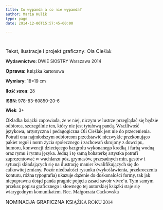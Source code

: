 ```yaml
---
title: Co wypanda a co nie wypanda?
author: Maria Kulik
type: page
date: 2014-12-06T15:57:45+00:00

---
```

&nbsp;

<span style="font-size: medium;">Tekst, ilustracje i projekt graficzny: Ola Cie</span><span style="font-family: Calibri; font-size: medium;"><span style="font-family: Calibri; font-size: medium;"><span lang="P">ślak</span></span></span>

**Wydawnictwo:** DWIE SIOSTRY Warszawa 2014

<span style="font-size: medium;"><b>Oprawa</b>: ksi</span><span style="font-family: Calibri; font-size: medium;"><span style="font-family: Calibri; font-size: medium;"><span lang="P">ążka kartonowa</span></span></span>

**Wymiary**: 18&#215;19 cm

**<span style="font-size: medium;">Ilo</span><span style="font-family: Calibri; font-size: medium;"><span style="font-family: Calibri; font-size: medium;"><span lang="P">ść stron</span></span></span>**<span style="font-family: Calibri; font-size: medium;"><span style="font-family: Calibri; font-size: medium;">: 28</span></span>

**ISBN**: 978-83-60850-20-6

**Wiek**: 3+

<span style="font-size: medium;">Ok</span><span style="font-family: Calibri; font-size: medium;"><span style="font-family: Calibri; font-size: medium;"><span lang="P">ładka książki zapowiada, że w niej, niczym w lustrze przeglądać się będzie odbiorca, szczególnie ten, który nie jest tytułową pandą. Wrażliwość językowa, artystyczna i pedagogiczna Oli Cieślak jest nie do przecenienia. Potrafi ona najmłodszym odbiorcom przedstawić niezwykle przekonująco pakiet reguł i norm życia społecznego i zachowań skrojony z dowcipu, humoru, konwencji dziecięcego bazgrołu wykonanego kredką i farbą wodną oraz rymu i rytmu języka. Jedną i tę samą bohaterkę artystka potrafi zaprezentować w wachlarzu póz, grymasów, przesadnych min, gestów i sytuacji składających się na ilustrację manier kwalifikujących się do całkowitej zmiany. Pozór niedbałości rysunku (wykoślawienia, przekroczenia konturu, różna typografia) ukazuje dążenie do doskonałości formy, tak jak niepoprawna dotąd panda pragnie pojęcia zasad savoir vivre’u. Tym samym przekaz popisu graficznego i słownego tej autorskiej książki staje się wiarygodnym komunikatem. Rec. Małgorzata Cackowska</span></span></span>

<span style="font-size: medium;">NOMINACJA GRAFICZNA KSI</span><span style="font-family: Calibri; font-size: medium;"><span style="font-family: Calibri; font-size: medium;"><span lang="P">ĄŻKA ROKU 2014</span></span></span>

&nbsp;